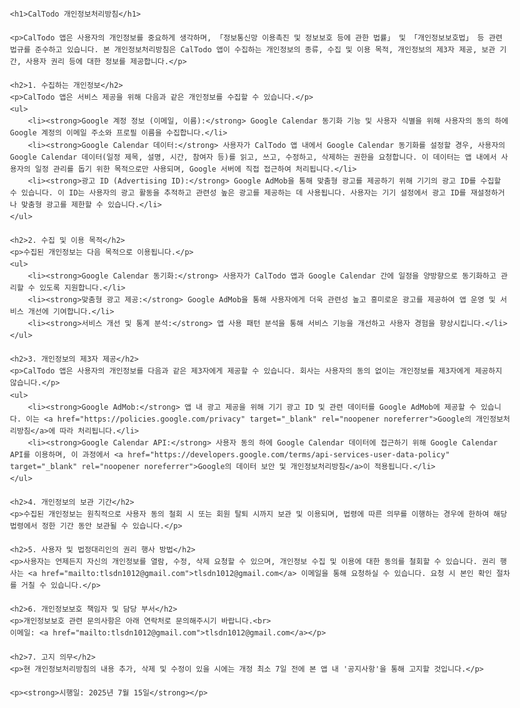 <!DOCTYPE html>
<html lang="ko">
<head>
    <meta charset="UTF-8">
    <meta name="viewport" content="width=device-width, initial-scale=1.0">
    <title>CalTodo 개인정보처리방침</title>
    <style>
        body {
            font-family: 'Malgun Gothic', 'Apple SD Gothic Neo', sans-serif;
            line-height: 1.6;
            margin: 20px auto;
            max-width: 800px;
            padding: 0 15px;
            color: #333;
        }
        h1 {
            color: #2c3e50;
            text-align: center;
            margin-bottom: 40px;
        }
        h2 {
            color: #34495e;
            margin-top: 30px;
            border-bottom: 1px solid #eee;
            padding-bottom: 5px;
        }
        p {
            margin-bottom: 10px;
        }
        ul {
            list-style-type: disc;
            margin-left: 20px;
            margin-bottom: 15px;
        }
        ul li {
            margin-bottom: 8px;
        }
        a {
            color: #3498db;
            text-decoration: none;
        }
        a:hover {
            text-decoration: underline;
        }
        strong {
            color: #2980b9;
        }
    </style>
</head>
<body>

    <h1>CalTodo 개인정보처리방침</h1>

    <p>CalTodo 앱은 사용자의 개인정보를 중요하게 생각하며, 「정보통신망 이용촉진 및 정보보호 등에 관한 법률」 및 「개인정보보호법」 등 관련 법규를 준수하고 있습니다. 본 개인정보처리방침은 CalTodo 앱이 수집하는 개인정보의 종류, 수집 및 이용 목적, 개인정보의 제3자 제공, 보관 기간, 사용자 권리 등에 대한 정보를 제공합니다.</p>

    <h2>1. 수집하는 개인정보</h2>
    <p>CalTodo 앱은 서비스 제공을 위해 다음과 같은 개인정보를 수집할 수 있습니다.</p>
    <ul>
        <li><strong>Google 계정 정보 (이메일, 이름):</strong> Google Calendar 동기화 기능 및 사용자 식별을 위해 사용자의 동의 하에 Google 계정의 이메일 주소와 프로필 이름을 수집합니다.</li>
        <li><strong>Google Calendar 데이터:</strong> 사용자가 CalTodo 앱 내에서 Google Calendar 동기화를 설정할 경우, 사용자의 Google Calendar 데이터(일정 제목, 설명, 시간, 참여자 등)를 읽고, 쓰고, 수정하고, 삭제하는 권한을 요청합니다. 이 데이터는 앱 내에서 사용자의 일정 관리를 돕기 위한 목적으로만 사용되며, Google 서버에 직접 접근하여 처리됩니다.</li>
        <li><strong>광고 ID (Advertising ID):</strong> Google AdMob을 통해 맞춤형 광고를 제공하기 위해 기기의 광고 ID를 수집할 수 있습니다. 이 ID는 사용자의 광고 활동을 추적하고 관련성 높은 광고를 제공하는 데 사용됩니다. 사용자는 기기 설정에서 광고 ID를 재설정하거나 맞춤형 광고를 제한할 수 있습니다.</li>
    </ul>

    <h2>2. 수집 및 이용 목적</h2>
    <p>수집된 개인정보는 다음 목적으로 이용됩니다.</p>
    <ul>
        <li><strong>Google Calendar 동기화:</strong> 사용자가 CalTodo 앱과 Google Calendar 간에 일정을 양방향으로 동기화하고 관리할 수 있도록 지원합니다.</li>
        <li><strong>맞춤형 광고 제공:</strong> Google AdMob을 통해 사용자에게 더욱 관련성 높고 흥미로운 광고를 제공하여 앱 운영 및 서비스 개선에 기여합니다.</li>
        <li><strong>서비스 개선 및 통계 분석:</strong> 앱 사용 패턴 분석을 통해 서비스 기능을 개선하고 사용자 경험을 향상시킵니다.</li>
    </ul>

    <h2>3. 개인정보의 제3자 제공</h2>
    <p>CalTodo 앱은 사용자의 개인정보를 다음과 같은 제3자에게 제공할 수 있습니다. 회사는 사용자의 동의 없이는 개인정보를 제3자에게 제공하지 않습니다.</p>
    <ul>
        <li><strong>Google AdMob:</strong> 앱 내 광고 제공을 위해 기기 광고 ID 및 관련 데이터를 Google AdMob에 제공할 수 있습니다. 이는 <a href="https://policies.google.com/privacy" target="_blank" rel="noopener noreferrer">Google의 개인정보처리방침</a>에 따라 처리됩니다.</li>
        <li><strong>Google Calendar API:</strong> 사용자 동의 하에 Google Calendar 데이터에 접근하기 위해 Google Calendar API를 이용하며, 이 과정에서 <a href="https://developers.google.com/terms/api-services-user-data-policy" target="_blank" rel="noopener noreferrer">Google의 데이터 보안 및 개인정보처리방침</a>이 적용됩니다.</li>
    </ul>

    <h2>4. 개인정보의 보관 기간</h2>
    <p>수집된 개인정보는 원칙적으로 사용자 동의 철회 시 또는 회원 탈퇴 시까지 보관 및 이용되며, 법령에 따른 의무를 이행하는 경우에 한하여 해당 법령에서 정한 기간 동안 보관될 수 있습니다.</p>

    <h2>5. 사용자 및 법정대리인의 권리 행사 방법</h2>
    <p>사용자는 언제든지 자신의 개인정보를 열람, 수정, 삭제 요청할 수 있으며, 개인정보 수집 및 이용에 대한 동의를 철회할 수 있습니다. 권리 행사는 <a href="mailto:tlsdn1012@gmail.com">tlsdn1012@gmail.com</a> 이메일을 통해 요청하실 수 있습니다. 요청 시 본인 확인 절차를 거칠 수 있습니다.</p>

    <h2>6. 개인정보보호 책임자 및 담당 부서</h2>
    <p>개인정보보호 관련 문의사항은 아래 연락처로 문의해주시기 바랍니다.<br>
    이메일: <a href="mailto:tlsdn1012@gmail.com">tlsdn1012@gmail.com</a></p>

    <h2>7. 고지 의무</h2>
    <p>현 개인정보처리방침의 내용 추가, 삭제 및 수정이 있을 시에는 개정 최소 7일 전에 본 앱 내 '공지사항'을 통해 고지할 것입니다.</p>

    <p><strong>시행일: 2025년 7월 15일</strong></p>

</body>
</html>
